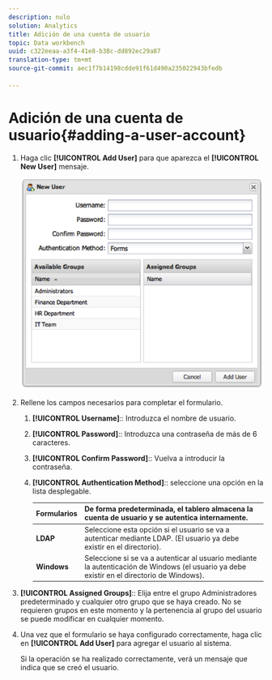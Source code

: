 ```yaml
---
description: nulo
solution: Analytics
title: Adición de una cuenta de usuario
topic: Data workbench
uuid: c322eeaa-a3f4-41e8-b38c-dd892ec29a87
translation-type: tm+mt
source-git-commit: aec1f7b14198cdde91f61d490a235022943bfedb

---
```



# Adición de una cuenta de usuario{#adding-a-user-account}

1. Haga clic **[!UICONTROL Add User]** para que aparezca el **[!UICONTROL New User]** mensaje.

   ![](assets/add_user_account.png)

1. Rellene los campos necesarios para completar el formulario.
   1. **[!UICONTROL Username]**:: Introduzca el nombre de usuario.
   1. **[!UICONTROL Password]**:: Introduzca una contraseña de más de 6 caracteres.
   1. **[!UICONTROL Confirm Password]**:: Vuelva a introducir la contraseña.
   1. **[!UICONTROL Authentication Method]**:: seleccione una opción en la lista desplegable.

      | **Formularios** | De forma predeterminada, el tablero almacena la cuenta de usuario y se autentica internamente. |
      |---|---|
      | **LDAP** | Seleccione esta opción si el usuario se va a autenticar mediante LDAP. (El usuario ya debe existir en el directorio). |
      | **Windows** | Seleccione si se va a autenticar al usuario mediante la autenticación de Windows (el usuario ya debe existir en el directorio de Windows). |

1. **[!UICONTROL Assigned Groups]**:: Elija entre el grupo Administradores predeterminado y cualquier otro grupo que se haya creado. No se requieren grupos en este momento y la pertenencia al grupo del usuario se puede modificar en cualquier momento.
1. Una vez que el formulario se haya configurado correctamente, haga clic en **[!UICONTROL Add User]** para agregar el usuario al sistema.

   Si la operación se ha realizado correctamente, verá un mensaje que indica que se creó el usuario.